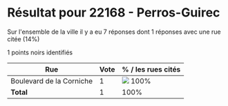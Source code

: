 # Résultat pour 22168 - Perros-Guirec

Sur l'ensemble de la ville il y a eu 7 réponses dont 1 réponses avec une rue citée (14%)

1 points noirs identifiés

| Rue | Vote | % / les rues cités|
|-----|------|-------------------|
| Boulevard de la Corniche | 1 | <img src="../../img/bar_100.gif" />&nbsp;100%|
| **Total** | 1 | 100%|
